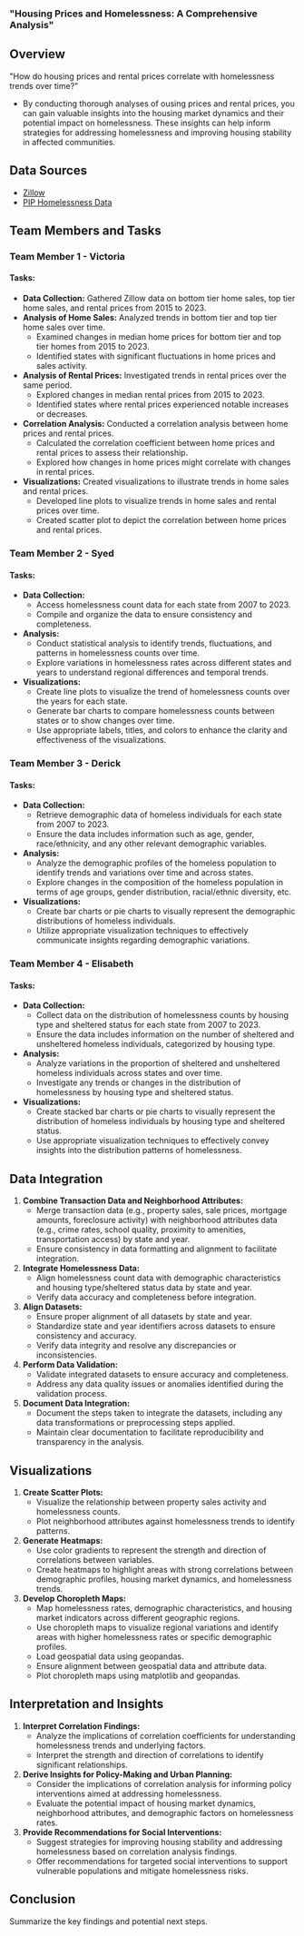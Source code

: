### "Housing Prices and Homelessness: A Comprehensive Analysis"

## Overview
"How do housing prices and rental prices correlate with homelessness trends over time?"

  - By conducting thorough analyses of ousing prices and rental prices, you can gain valuable insights into the housing market dynamics and their potential impact on homelessness. These insights can help inform strategies for addressing homelessness and improving housing stability in affected communities.

## Data Sources
- [Zillow](https://www.zillow.com/research/data/)
- [PIP Homelessness Data](https://www.huduser.gov/portal/sites/default/files/xls/2007-2023-PIT-Counts-by-State.xlsb)


## Team Members and Tasks

### Team Member 1 - Victoria
#### Tasks:
 - **Data Collection:** Gathered Zillow data on bottom tier home sales, top tier home sales, and rental prices from 2015 to 2023.
- **Analysis of Home Sales:** Analyzed trends in bottom tier and top tier home sales over time.
  - Examined changes in median home prices for bottom tier and top tier homes from 2015 to 2023.
  - Identified states with significant fluctuations in home prices and sales activity.
- **Analysis of Rental Prices:** Investigated trends in rental prices over the same period.
  - Explored changes in median rental prices from 2015 to 2023.
  - Identified states where rental prices experienced notable increases or decreases.
- **Correlation Analysis:** Conducted a correlation analysis between home prices and rental prices.
  - Calculated the correlation coefficient between home prices and rental prices to assess their relationship.
  - Explored how changes in home prices might correlate with changes in rental prices.
- **Visualizations:** Created visualizations to illustrate trends in home sales and rental prices.
  - Developed line plots to visualize trends in home sales and rental prices over time.
  - Created scatter plot to depict the correlation between home prices and rental prices.


### Team Member 2 - Syed
#### Tasks:
- **Data Collection:**
  - Access homelessness count data for each state from 2007 to 2023.
  - Compile and organize the data to ensure consistency and completeness.
- **Analysis:**
  - Conduct statistical analysis to identify trends, fluctuations, and patterns in homelessness counts over time.
  - Explore variations in homelessness rates across different states and years to understand regional differences and temporal trends.
- **Visualizations:**
  - Create line plots to visualize the trend of homelessness counts over the years for each state.
  - Generate bar charts to compare homelessness counts between states or to show changes over time.
  - Use appropriate labels, titles, and colors to enhance the clarity and effectiveness of the visualizations.

### Team Member 3 - Derick
#### Tasks:
- **Data Collection:**
  - Retrieve demographic data of homeless individuals for each state from 2007 to 2023.
  - Ensure the data includes information such as age, gender, race/ethnicity, and any other relevant demographic variables.
- **Analysis:**
  - Analyze the demographic profiles of the homeless population to identify trends and variations over time and across states.
  - Explore changes in the composition of the homeless population in terms of age groups, gender distribution, racial/ethnic diversity, etc.
- **Visualizations:**
  - Create bar charts or pie charts to visually represent the demographic distributions of homeless individuals.
  - Utilize appropriate visualization techniques to effectively communicate insights regarding demographic variations.

### Team Member 4 - Elisabeth
#### Tasks:
- **Data Collection:**
  - Collect data on the distribution of homelessness counts by housing type and sheltered status for each state from 2007 to 2023.
  - Ensure the data includes information on the number of sheltered and unsheltered homeless individuals, categorized by housing type.
- **Analysis:**
  - Analyze variations in the proportion of sheltered and unsheltered homeless individuals across states and over time.
  - Investigate any trends or changes in the distribution of homelessness by housing type and sheltered status.
- **Visualizations:**
  - Create stacked bar charts or pie charts to visually represent the distribution of homeless individuals by housing type and sheltered status.
  - Use appropriate visualization techniques to effectively convey insights into the distribution patterns of homelessness.

## Data Integration
1. **Combine Transaction Data and Neighborhood Attributes:**
   - Merge transaction data (e.g., property sales, sale prices, mortgage amounts, foreclosure activity) with neighborhood attributes data (e.g., crime rates, school quality, proximity to amenities, transportation access) by state and year.
   - Ensure consistency in data formatting and alignment to facilitate integration.
2. **Integrate Homelessness Data:**
   - Align homelessness count data with demographic characteristics and housing type/sheltered status data by state and year.
   - Verify data accuracy and completeness before integration.
3. **Align Datasets:**
   - Ensure proper alignment of all datasets by state and year.
   - Standardize state and year identifiers across datasets to ensure consistency and accuracy.
   - Verify data integrity and resolve any discrepancies or inconsistencies.
4. **Perform Data Validation:**
   - Validate integrated datasets to ensure accuracy and completeness.
   - Address any data quality issues or anomalies identified during the validation process.
5. **Document Data Integration:**
   - Document the steps taken to integrate the datasets, including any data transformations or preprocessing steps applied.
   - Maintain clear documentation to facilitate reproducibility and transparency in the analysis.

## Visualizations
1. **Create Scatter Plots:**
   - Visualize the relationship between property sales activity and homelessness counts.
   - Plot neighborhood attributes against homelessness trends to identify patterns.
2. **Generate Heatmaps:**
   - Use color gradients to represent the strength and direction of correlations between variables.
   - Create heatmaps to highlight areas with strong correlations between demographic profiles, housing market dynamics, and homelessness trends.
3. **Develop Choropleth Maps:**
   - Map homelessness rates, demographic characteristics, and housing market indicators across different geographic regions.
   - Use choropleth maps to visualize regional variations and identify areas with higher homelessness rates or specific demographic profiles.
   - Load geospatial data using geopandas.
   - Ensure alignment between geospatial data and attribute data.
   - Plot choropleth maps using matplotlib and geopandas.

## Interpretation and Insights
1. **Interpret Correlation Findings:**
   - Analyze the implications of correlation coefficients for understanding homelessness trends and underlying factors.
   - Interpret the strength and direction of correlations to identify significant relationships.
2. **Derive Insights for Policy-Making and Urban Planning:**
   - Consider the implications of correlation analysis for informing policy interventions aimed at addressing homelessness.
   - Evaluate the potential impact of housing market dynamics, neighborhood attributes, and demographic factors on homelessness rates.
3. **Provide Recommendations for Social Interventions:**
   - Suggest strategies for improving housing stability and addressing homelessness based on correlation analysis findings.
   - Offer recommendations for targeted social interventions to support vulnerable populations and mitigate homelessness risks.

## Conclusion
Summarize the key findings and potential next steps.
